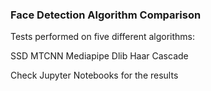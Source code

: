 ### Face Detection Algorithm Comparison

Tests performed on five different algorithms:

SSD
MTCNN
Mediapipe
Dlib
Haar Cascade

Check Jupyter Notebooks for the results
